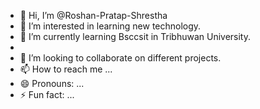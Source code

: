 - 👋 Hi, I’m @Roshan-Pratap-Shrestha
- 👀 I’m interested in learning new technology.
- 🌱 I’m currently learning  Bsccsit in Tribhuwan University.
- 
- 💞️ I’m looking to collaborate on different projects.
- 📫 How to reach me ...
- 😄 Pronouns: ...
- ⚡ Fun fact: ...

<!---
Roshan-Pratap-Shrestha/Roshan-Pratap-Shrestha is a ✨ special ✨ repository because its `README.md` (this file) appears on your GitHub profile.
You can click the Preview link to take a look at your changes.
--->
